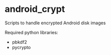 android\_crypt
=============

Scripts to handle encrypted Android disk images

Required python libraries:

* pbkdf2
* pycrypto

